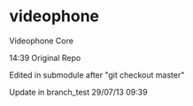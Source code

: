 videophone
==========

Videophone Core

14:39 Original Repo 

Edited in submodule after "git checkout master"

Update in branch_test 29/07/13 09:39

